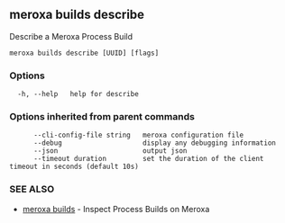 ## meroxa builds describe

Describe a Meroxa Process Build

```
meroxa builds describe [UUID] [flags]
```

### Options

```
  -h, --help   help for describe
```

### Options inherited from parent commands

```
      --cli-config-file string   meroxa configuration file
      --debug                    display any debugging information
      --json                     output json
      --timeout duration         set the duration of the client timeout in seconds (default 10s)
```

### SEE ALSO

* [meroxa builds](meroxa_builds.md)	 - Inspect Process Builds on Meroxa

